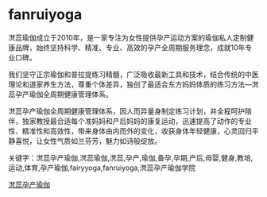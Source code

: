 # fanruiyoga

滼蕊瑜伽成立于2010年，是一家专注为女性提供孕产运动方案的瑜伽私人定制健康品牌，始终坚持科学、精准、专业、高效的孕产全周期服务理念，成就10年专业口碑。

我们坚守正宗瑜伽和普拉提练习精髓，广泛吸收最新工具和技术，结合传统的中医理论和道家养生方法，尊重个体差异，独创了最适合东方妈妈体质的练习方法—滼蕊孕产瑜伽全周期健康管理体系。

滼蕊孕产瑜伽全周期健康管理体系，因人而异量身制定练习计划，并全程呵护陪伴，独家教授最合适每个准妈妈和产后妈妈的康复运动，迅速提高了动作的专业性、精准性和高效性，带来身体由内而外的变化，收获身体年轻健康，心灵回归平静喜悦，让女性气质如兰芬芳，魅力如诗般绽放。 

关键字：滼蕊孕产瑜伽,滼蕊瑜伽,滼蕊,孕产,瑜伽,备孕,孕期,产后,母婴,健身,教培,运动,体育,孕产瑜伽,fairyyoga,fanruiyoga,滼蕊孕产瑜伽学院

[滼蕊孕产瑜伽](http://www.fanruiyunchan.com/)
